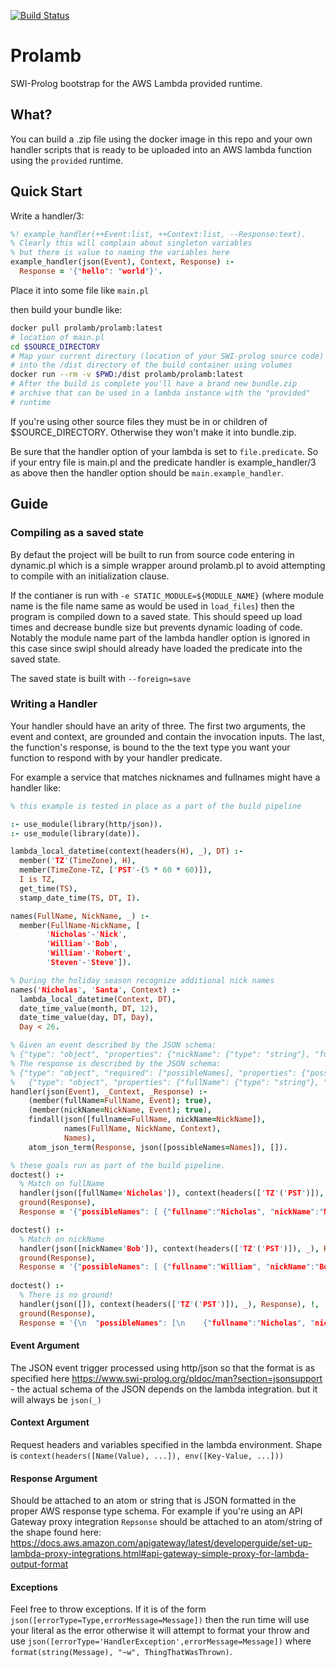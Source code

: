 [![Build Status](https://travis-ci.com/bkrn/prolamb.svg?branch=master)](https://travis-ci.com/bkrn/prolamb)

# Prolamb

SWI-Prolog bootstrap for the AWS Lambda provided runtime.

## What?

You can build a .zip file using the docker image in this repo and your own handler scripts that is ready to be uploaded into an AWS lambda function using the `provided` runtime.

## Quick Start

Write a handler/3:

```prolog
%! example_handler(++Event:list, ++Context:list, --Response:text).
% Clearly this will complain about singleton variables
% but there is value to naming the variables here
example_handler(json(Event), Context, Response) :- 
  Response = '{"hello": "world"}'.
```

Place it into some file like `main.pl`

then build your bundle like:

```sh
docker pull prolamb/prolamb:latest
# location of main.pl
cd $SOURCE_DIRECTORY 
# Map your current directory (location of your SWI-prolog source code)
# into the /dist directory of the build container using volumes
docker run --rm -v $PWD:/dist prolamb/prolamb:latest
# After the build is complete you'll have a brand new bundle.zip
# archive that can be used in a lambda instance with the "provided" 
# runtime
```

If you're using other source files they must be in or children of $SOURCE_DIRECTORY. Otherwise they won't make it into bundle.zip.

Be sure that the handler option of your lambda is set to `file.predicate`. So if your entry file is main.pl and the predicate handler is example_handler/3 as above then the handler option should be `main.example_handler`.

## Guide

### Compiling as a saved state

By defaut the project will be built to run from source code entering in dynamic.pl which is a simple wrapper around prolamb.pl to avoid attempting to compile with an initialization clause.

If the contianer is run with `-e STATIC_MODULE=${MODULE_NAME}` (where module name is the file name same as would be used in `load_files`) then the program is compiled down to a saved state. This should speed up load times and decrease bundle size but prevents dynamic loading of code. Notably the module name part of the lambda handler option is ignored in this case since swipl should already have loaded the predicate into the saved state. 

The saved state is built with `--foreign=save`

### Writing a Handler

Your handler should have an arity of three. The first two arguments, the event and context, are grounded and contain the invocation inputs. The last, the function's response, is bound to the the text type you want your function to respond with by your handler predicate.

For example a service that matches nicknames and fullnames might have a handler like:

```prolog
% this example is tested in place as a part of the build pipeline

:- use_module(library(http/json)).
:- use_module(library(date)).

lambda_local_datetime(context(headers(H), _), DT) :-
  member('TZ'(TimeZone), H),
  member(TimeZone-TZ, ['PST'-(5 * 60 * 60)]),
  I is TZ,
  get_time(TS),
  stamp_date_time(TS, DT, I).

names(FullName, NickName, _) :-
  member(FullName-NickName, [
        'Nicholas'-'Nick',
        'William'-'Bob',
        'William'-'Robert',
        'Steven'-'Steve']).

% During the holiday season recognize additional nick names
names('Nicholas', 'Santa', Context) :-
  lambda_local_datetime(Context, DT),
  date_time_value(month, DT, 12),
  date_time_value(day, DT, Day),
  Day < 26.

% Given an event described by the JSON schema:
% {"type": "object", "properties": {"nickName": {"type": "string"}, "fullName": {"type": "string"}}}
% The response is described by the JSON schema:
% {"type": "object", "required": ["possibleNames], "properties": {"possibleNames: {"type": "array", "items": 
%   {"type": "object", "properties": {"fullName": {"type": "string"}, "nickName": {"type": "string"}}}}}}
handler(json(Event), _Context, _Response) :-
    (member(fullName=FullName, Event); true),
    (member(nickName=NickName, Event); true),
    findall(json([fullname=FullName, nickName=NickName]), 
            names(FullName, NickName, Context), 
            Names),
    atom_json_term(Response, json([possibleNames=Names]), []).

% these goals run as part of the build pipeline.
doctest() :-
  % Match on fullName
  handler(json([fullName='Nicholas']), context(headers(['TZ'('PST')]), _), Response), !,
  ground(Response),
  Response = '{"possibleNames": [ {"fullname":"Nicholas", "nickName":"Nick"} ]}'.

doctest() :-
  % Match on nickName
  handler(json([nickName='Bob']), context(headers(['TZ'('PST')]), _), Response), !,
  ground(Response),
  Response = '{"possibleNames": [ {"fullname":"William", "nickName":"Bob"} ]}'.
  
doctest() :-
  % There is no ground!
  handler(json([]), context(headers(['TZ'('PST')]), _), Response), !,
  ground(Response),
  Response = '{\n  "possibleNames": [\n    {"fullname":"Nicholas", "nickName":"Nick"},\n    {"fullname":"William", "nickName":"Bob"},\n    {"fullname":"William", "nickName":"Robert"},\n    {"fullname":"Steven", "nickName":"Steve"}\n  ]\n}'.
```

#### Event Argument

The JSON event trigger processed using http/json so that the format is as specified here https://www.swi-prolog.org/pldoc/man?section=jsonsupport - the actual schema of the JSON depends on the lambda integration. but it will always be `json(_)`

#### Context Argument

Request headers and variables specified in the lambda environment. Shape is `context(headers([Name(Value), ...]), env([Key-Value, ...]))`

#### Response Argument

Should be attached to an atom or string that is JSON formatted in the proper AWS response type schema. For example if you're using an API Gateway proxy integration `Repsonse` should be attached to an atom/string of the shape found here: https://docs.aws.amazon.com/apigateway/latest/developerguide/set-up-lambda-proxy-integrations.html#api-gateway-simple-proxy-for-lambda-output-format

#### Exceptions

Feel free to throw exceptions. If it is of the form `json([errorType=Type,errorMessage=Message])` then the run time will use your literal as the error otherwise it will attempt to format your throw and use `json([errorType='HandlerException',errorMessage=Message])` where `format(string(Message), "~w", ThingThatWasThrown)`.

